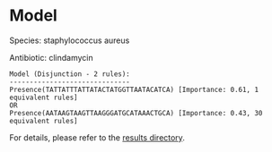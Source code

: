 
# Model

Species: staphylococcus aureus

Antibiotic: clindamycin

```
Model (Disjunction - 2 rules):
------------------------------
Presence(TATTATTTATTATACTATGGTTAATACATCA) [Importance: 0.61, 1 equivalent rules]
OR
Presence(AATAAGTAAGTTAAGGGATGCATAAACTGCA) [Importance: 0.43, 30 equivalent rules]

```

For details, please refer to the [results directory](../../../../../results/scm_b/staphylococcus%20aureus/clindamycin/repeat_5/).

